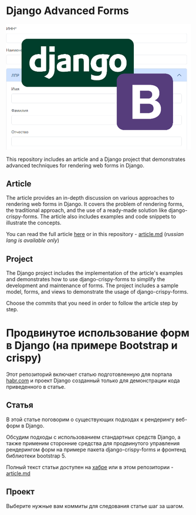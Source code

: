 # Django Advanced Forms

![](article/assets/cover.png)

This repository includes an article and a Django project that demonstrates advanced techniques for rendering web forms in Django.

## Article

The article provides an in-depth discussion on various approaches to rendering web forms in Django. It covers the problem of rendering forms, the traditional approach, and the use of a ready-made solution like django-crispy-forms. The article also includes examples and code snippets to illustrate the concepts.

You can read the full article [here](https://habr.com/p/811635/) or in this repository - [article.md](https://github.com/kosdmit/advanced_forms/blob/master/article/article.md) (*russian lang is available only*)

## Project

The Django project includes the implementation of the article's examples and demonstrates how to use django-crispy-forms to simplify the development and maintenance of forms. The project includes a sample model, forms, and views to demonstrate the usage of django-crispy-forms.

Choose the commits that you need in order to follow the article step by step.

# Продвинутое использование форм в Django (на примере Bootstrap и crispy)

Этот репозиторий включает статью подготовленную для портала [habr.com](https://habr.com/) и проект Django созданный только для демонстрации кода приведенного в статье.

## Статья

В этой статье поговорим о существующих подходах к рендерингу веб-форм в Django.

Обсудим подходы с использованием стандартных средств Django, а также применим сторонние средства для продвинутого управления рендерингом форм на примере пакета django-crispy-forms и фронтенд библиотеки bootstrap 5.

Полный текст статьи доступен на [хабре](https://habr.com/p/811635/) или в этом репозитории - [article.md](https://github.com/kosdmit/advanced_forms/blob/master/article/article.md)

## Проект

Выберите нужные вам коммиты для следования статье шаг за шагом.
